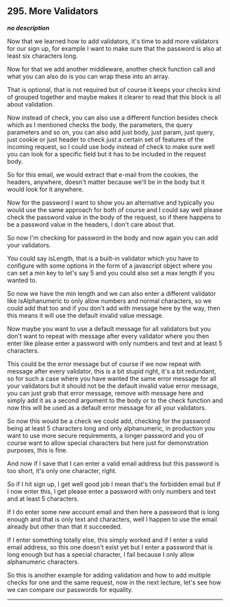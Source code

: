 ## 295. More Validators

<strong><em>no description</em></strong>

Now that we learned how to add validators, it's time to add more validators for
our sign up, for example I want to make sure that the password is also at least
six characters long. 

Now for that we add another middleware, another check function call and what you
can also do is you can wrap these into an array. 

That is optional, that is not required but of course it keeps your checks kind
of grouped together and maybe makes it clearer to read that this block is all
about validation. 

Now instead of check, you can also use a different function besides check which
as I mentioned checks the body, the parameters, the query parameters and so on,
you can also add just body, just param, just query, just cookie or just header
to check just a certain set of features of the incoming request, so I could use
body instead of check to make sure well you can look for a specific field but it
has to be included in the request body. 

So for this email, we would extract that e-mail from the cookies, the headers,
anywhere, doesn't matter because we'll be in the body but it would look for it
anywhere. 

Now for the password I want to show you an alternative and typically you would
use the same approach for both of course and I could say well please check the
password value in the body of the request, so if there happens to be a password
value in the headers, I don't care about that. 

So now I'm checking for password in the body and now again you can add your
validators. 

You could say isLength, that is a built-in validator which you have to configure
with some options in the form of a javascript object where you can set a min key
to let's say 5 and you could also set a max length if you wanted to. 

So now we have the min length and we can also enter a different validator like
isAlphanumeric to only allow numbers and normal characters, so we could add that
too and if you don't add with message here by the way, then this means it will
use the default invalid value message. 

Now maybe you want to use a default message for all validators but you don't
want to repeat with message after every validator where you then enter like
please enter a password with only numbers and text and at least 5 characters. 

This could be the error message but of course if we now repeat with message
after every validator, this is a bit stupid right, it's a bit redundant, so for
such a case where you have wanted the same error message for all your validators
but it should not be the default invalid value error message, you can just grab
that error message, remove with message here and simply add it as a second
argument to the body or to the check function and now this will be used as a
default error message for all your validators. 

So now this would be a check we could add, checking for the password being at
least 5 characters long and only alphanumeric, in production you want to use
more secure requirements, a longer password and you of course want to allow
special characters but here just for demonstration purposes, this is fine. 

And now if I save that I can enter a valid email address but this password is
too short, it's only one character, right. 

So if I hit sign up, I get well good job I mean that's the forbidden email but
if I now enter this, I get please enter a password with only numbers and text
and at least 5 characters. 

If I do enter some new account email and then here a password that is long
enough and that is only text and characters, well I happen to use the email
already but other than that it succeeded. 

If I enter something totally else, this simply worked and if I enter a valid
email address, so this one doesn't exist yet but I enter a password that is long
enough but has a special character, I fail because I only allow alphanumeric
characters. 

So this is another example for adding validation and how to add multiple checks
for one and the same request, now in the next lecture, let's see how we can
compare our passwords for equality. 

---